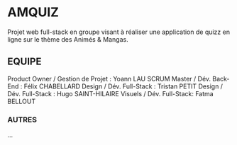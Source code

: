 # AMQUIZ
Projet web full-stack en groupe visant à réaliser une application de quizz en ligne sur le thème des Animés & Mangas.

## EQUIPE

Product Owner / Gestion de Projet : Yoann LAU
SCRUM Master / Dév. Back-End : Félix CHABELLARD
Design / Dév. Full-Stack : Tristan PETIT
Design / Dév. Full-Stack : Hugo SAINT-HILAIRE 
Visuels / Dév. Full-Stack: Fatma BELLOUT

### AUTRES

...